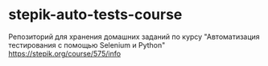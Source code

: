 # stepik-auto-tests-course
Репозиторий для хранения домашних заданий по курсу "Автоматизация тестирования с помощью Selenium и Python" https://stepik.org/course/575/info
